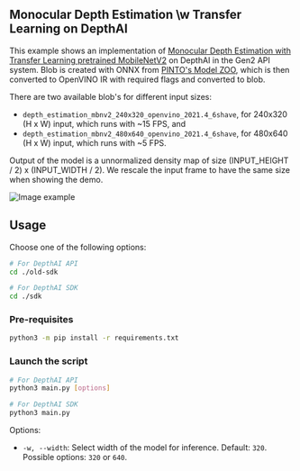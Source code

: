 ##  Monocular Depth Estimation \w Transfer Learning on DepthAI

This example shows an implementation of [Monocular Depth Estimation with Transfer Learning pretrained MobileNetV2](https://github.com/alinstein/Depth_estimation) on DepthAI in the Gen2 API system.  Blob is created with ONNX from [PINTO's Model ZOO](https://github.com/PINTO0309/PINTO_model_zoo/blob/main/149_depth_estimation), which is then converted to OpenVINO IR with required flags and converted to blob.

There are two available blob's for different input sizes:

* `depth_estimation_mbnv2_240x320_openvino_2021.4_6shave`, for 240x320 (H x W) input, which runs with ~15 FPS, and
* `depth_estimation_mbnv2_480x640_openvino_2021.4_6shave`, for 480x640 (H x W) input, which runs with ~5 FPS.

Output of the model is a unnormalized density map of size (INPUT_HEIGHT / 2) x (INPUT_WIDTH / 2). We rescale the input frame to have the same size when showing the demo.

![Image example](https://user-images.githubusercontent.com/18037362/140496170-6e3ad321-7314-40cb-8cc0-f622464aa4bd.gif)
## Usage

Choose one of the following options:
```bash
# For DepthAI API
cd ./old-sdk

# For DepthAI SDK
cd ./sdk
```

### Pre-requisites

```bash
python3 -m pip install -r requirements.txt
```

### Launch the script

```bash
# For DepthAI API
python3 main.py [options]

# For DepthAI SDK
python3 main.py
```

Options:

* `-w, --width`: Select width of the model for inference. Default: `320`. Possible options: `320` or `640`.
